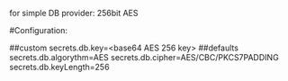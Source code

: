 for simple DB provider:
256bit AES

#Configuration:

##custom
secrets.db.key=<base64 AES 256 key>
##defaults
secrets.db.algorythm=AES
secrets.db.cipher=AES/CBC/PKCS7PADDING
secrets.db.keyLength=256
